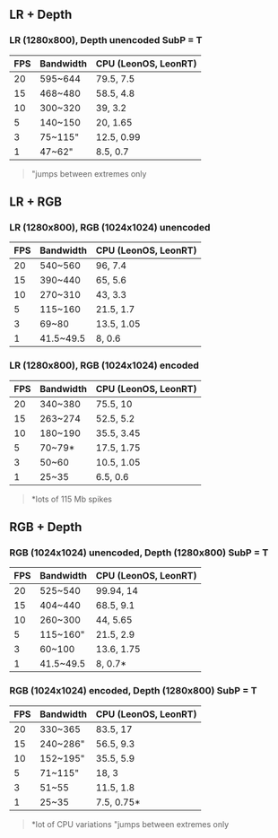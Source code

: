 
## LR + Depth

### LR (1280x800), Depth unencoded  SubP = T
| FPS  | Bandwidth | CPU (LeonOS, LeonRT) |
| ------------- | ------------- | ------------- |
| 20 | 595~644  | 79.5, 7.5 |
| 15  | 468~480  | 58.5, 4.8 |
| 10  | 300~320  | 39, 3.2 |
| 5  | 140~150  | 20, 1.65 |
| 3  | 75~115"  | 12.5, 0.99 |
| 1  | 47~62"  | 8.5, 0.7 |
> "jumps between extremes only



## LR + RGB

### LR (1280x800), RGB (1024x1024) unencoded
| FPS  | Bandwidth | CPU (LeonOS, LeonRT) |
| ------------- | ------------- | ------------- |
| 20 | 540~560  | 96, 7.4 |
| 15  | 390~440  | 65, 5.6 |
| 10  | 270~310  | 43, 3.3 |
| 5  | 115~160  | 21.5, 1.7 |
| 3  | 69~80  | 13.5, 1.05 |
| 1  | 41.5~49.5  | 8, 0.6 |			


### LR (1280x800), RGB (1024x1024) encoded
| FPS  | Bandwidth | CPU (LeonOS, LeonRT) |
| ------------- | ------------- | ------------- |
| 20 | 340~380  | 75.5, 10 |
| 15  | 263~274  | 52.5, 5.2 |
| 10  | 180~190  | 35.5, 3.45 |
| 5  | 70~79*  | 17.5, 1.75 |
| 3  | 50~60  | 10.5, 1.05 |
| 1  | 25~35  | 6.5, 0.6 |	
> *lots of 115 Mb spikes



## RGB + Depth

### RGB (1024x1024) unencoded, Depth (1280x800) SubP = T
| FPS  | Bandwidth | CPU (LeonOS, LeonRT) |
| ------------- | ------------- | ------------- |
| 20 | 525~540  | 99.94, 14 |
| 15  | 404~440  | 68.5, 9.1 |
| 10  | 260~300  | 44, 5.65 |
| 5  | 115~160"  | 21.5, 2.9 |
| 3  | 60~100  | 13.6, 1.75 |
| 1  | 41.5~49.5  | 8, 0.7* |			


### RGB (1024x1024) encoded, Depth (1280x800) SubP = T
| FPS  | Bandwidth | CPU (LeonOS, LeonRT) |
| ------------- | ------------- | ------------- |
| 20 | 330~365  | 83.5, 17 |
| 15  | 240~286"  | 56.5, 9.3 |
| 10  | 152~195"  | 35.5, 5.9 |
| 5  | 71~115"  | 18, 3 |
| 3  | 51~55  | 11.5, 1.8 |
| 1  | 25~35  | 7.5, 0.75* |	
> *lot of CPU variations
> "jumps between extremes only				


	